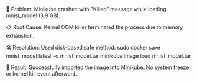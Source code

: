 🧩 Problem:
Minikube crashed with "Killed" message while loading mnist_model (3.9 GB).

📋 Root Cause:
Kernel OOM killer terminated the process due to memory exhaustion.

🛠️ Resolution:
Used disk-based safe method:
  sudo docker save mnist_model:latest -o mnist_model.tar
  minikube image load mnist_model.tar

🎯 Result:
Successfully imported the image into Minikube.
No system freeze or kernel kill event afterward.
